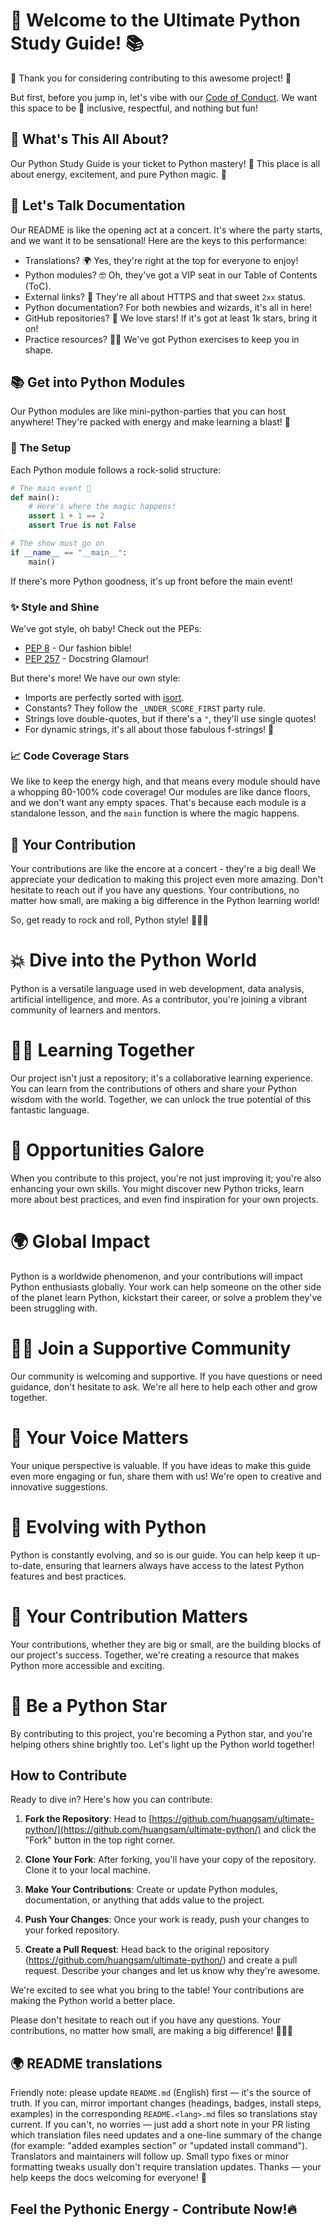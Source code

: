 # 🚀 Welcome to the Ultimate Python Study Guide! 📚

🎉 Thank you for considering contributing to this awesome project! 🎉

But first, before you jump in, let's vibe with our [Code of Conduct](CODE_OF_CONDUCT.md). We want this space to be 🌈 inclusive, respectful, and nothing but fun!

## 🐍 What's This All About?

Our Python Study Guide is your ticket to Python mastery! 🐍 This place is all about energy, excitement, and pure Python magic. 💫

## 📖 Let's Talk Documentation

Our README is like the opening act at a concert. It's where the party starts, and we want it to be sensational! Here are the keys to this performance:

- Translations? 🌍 Yes, they're right at the top for everyone to enjoy!
- Python modules? 🤓 Oh, they've got a VIP seat in our Table of Contents (ToC).
- External links? 🔗 They're all about HTTPS and that sweet `2xx` status.
- Python documentation? For both newbies and wizards, it's all in here!
- GitHub repositories? 🌟 We love stars! If it's got at least 1k stars, bring it on!
- Practice resources? 🏋️‍♂️ We've got Python exercises to keep you in shape.

## 📚 Get into Python Modules

Our Python modules are like mini-python-parties that you can host anywhere! They're packed with energy and make learning a blast! 🎉

### 🧩 The Setup

Each Python module follows a rock-solid structure:

```python
# The main event 🎉
def main():
    # Here's where the magic happens!
    assert 1 + 1 == 2
    assert True is not False

# The show must go on
if __name__ == "__main__":
    main()
```

If there's more Python goodness, it's up front before the main event!

### ✨ Style and Shine

We've got style, oh baby! Check out the PEPs:

- [PEP 8](https://www.python.org/dev/peps/pep-0008) - Our fashion bible!
- [PEP 257](https://www.python.org/dev/peps/pep-0257) - Docstring Glamour!

But there's more! We have our own style:

- Imports are perfectly sorted with [isort](https://github.com/timothycrosley/isort).
- Constants? They follow the `_UNDER_SCORE_FIRST` party rule.
- Strings love double-quotes, but if there's a `"`, they'll use single quotes!
- For dynamic strings, it's all about those fabulous f-strings! 🎤

### 📈 Code Coverage Stars

We like to keep the energy high, and that means every module should have a whopping 80-100% code coverage! Our modules are like dance floors, and we don't want any empty spaces. That's because each module is a standalone lesson, and the `main` function is where the magic happens.

## 🌟 Your Contribution

Your contributions are like the encore at a concert - they're a big deal! We appreciate your dedication to making this project even more amazing. Don't hesitate to reach out if you have any questions. Your contributions, no matter how small, are making a big difference in the Python learning world!

So, get ready to rock and roll, Python style! 🤘🐍💥

# 💥 Dive into the Python World

Python is a versatile language used in web development, data analysis, artificial intelligence, and more. As a contributor, you're joining a vibrant community of learners and mentors.

# 🧑‍💻 Learning Together

Our project isn't just a repository; it's a collaborative learning experience. You can learn from the contributions of others and share your Python wisdom with the world. Together, we can unlock the true potential of this fantastic language.

# 🚀 Opportunities Galore

When you contribute to this project, you're not just improving it; you're also enhancing your own skills. You might discover new Python tricks, learn more about best practices, and even find inspiration for your own projects.

# 🌍 Global Impact

Python is a worldwide phenomenon, and your contributions will impact Python enthusiasts globally. Your work can help someone on the other side of the planet learn Python, kickstart their career, or solve a problem they've been struggling with.

# 🙋‍♀️ Join a Supportive Community

Our community is welcoming and supportive. If you have questions or need guidance, don't hesitate to ask. We're all here to help each other and grow together.

# 📢 Your Voice Matters

Your unique perspective is valuable. If you have ideas to make this guide even more engaging or fun, share them with us! We're open to creative and innovative suggestions.

# 🤖 Evolving with Python

Python is constantly evolving, and so is our guide. You can help keep it up-to-date, ensuring that learners always have access to the latest Python features and best practices.

# 🎉 Your Contribution Matters

Your contributions, whether they are big or small, are the building blocks of our project's success. Together, we're creating a resource that makes Python more accessible and exciting.

# 🌟 Be a Python Star

By contributing to this project, you're becoming a Python star, and you're helping others shine brightly too. Let's light up the Python world together!

## How to Contribute

Ready to dive in? Here's how you can contribute:

1. **Fork the Repository**: Head to [https://github.com/huangsam/ultimate-python/](https://github.com/huangsam/ultimate-python/) and click the "Fork" button in the top right corner.

2. **Clone Your Fork**: After forking, you'll have your copy of the repository. Clone it to your local machine.

3. **Make Your Contributions**: Create or update Python modules, documentation, or anything that adds value to the project.

4. **Push Your Changes**: Once your work is ready, push your changes to your forked repository.

5. **Create a Pull Request**: Head back to the original repository (https://github.com/huangsam/ultimate-python/) and create a pull request. Describe your changes and let us know why they're awesome.

We're excited to see what you bring to the table! Your contributions are making the Python world a better place.

Please don't hesitate to reach out if you have any questions. Your contributions, no matter how small, are making a big difference! 🌟🐍💥

## 🌍 README translations

Friendly note: please update `README.md` (English) first — it's the source of truth. If you can, mirror important changes (headings, badges, install steps, examples) in the corresponding `README.<lang>.md` files so translations stay current. If you can't, no worries — just add a short note in your PR listing which translation files need updates and a one-line summary of the change (for example: "added examples section" or "updated install command"). Translators and maintainers will follow up. Small typo fixes or minor formatting tweaks usually don't require translation updates. Thanks — your help keeps the docs welcoming for everyone! 🙏

## Feel the Pythonic Energy - Contribute Now!🔥
